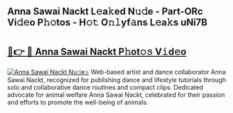 ## Anna Sawai Nackt L𝚎a𝚔ed N𝚞𝚍e - Part-ORc Vi𝚍𝚎o P𝚑𝚘tos - H𝚘𝚝 O𝚗𝚕yf𝚊ns L𝚎a𝚔s uNi7B

# <h2><a href="http://kf6rmbz.oniu.top/?m=Anna+Sawai+Nackt">🔗👉 🔴 Anna Sawai Nackt P𝚑ot𝚘𝚜 V𝚒d𝚎o</a></h2>

[![Anna Sawai Nackt Nu𝚍e𝚜](https://i.imgur.com/0qMVB7G.gif)](http://kf6rmbz.oniu.top/?m=Anna+Sawai+Nackt)
Web-based artist and dance collaborator Anna Sawai Nackt, recognized for publishing dance and lifestyle tutorials through solo and collaborative dance routines and compact clips. Dedicated advocate for animal welfare Anna Sawai Nackt, celebrated for their passion and efforts to promote the well-being of animals.  
